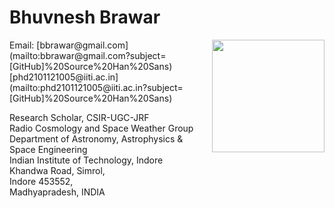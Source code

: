 # Bhuvnesh Brawar
<img align="right" width="180" height="180" src="https://user-images.githubusercontent.com/90771976/192949365-df66d0c8-1cf4-4a6a-bfbf-1f9d0fc748dd.png">
Email:  
  [bbrawar@gmail.com](mailto:bbrawar@gmail.com?subject=[GitHub]%20Source%20Han%20Sans) <br />
  [phd2101121005@iiti.ac.in](mailto:phd2101121005@iiti.ac.in?subject=[GitHub]%20Source%20Han%20Sans)<br />


Research Scholar, CSIR-UGC-JRF <br />
Radio Cosmology and Space Weather Group <br /> 
Department of Astronomy, Astrophysics & Space Engineering <br />
Indian Institute of Technology, Indore <br />
Khandwa Road, Simrol, <br />
Indore 453552, <br />
Madhyapradesh, INDIA <br />

